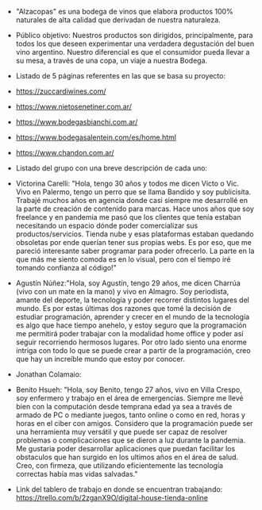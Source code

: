 - "Alzacopas" es una bodega de vinos que elabora productos 100% naturales de alta calidad que derivadan de nuestra naturaleza. 


- Público objetivo:
Nuestros productos son dirigidos, principalmente, para todos los que deseen experimentar una verdadera degustación del buen vino argentino. Nuestro diferencial es que el consumidor pueda llevar a su mesa, a través de una copa, un viaje a nuestra Bodega.


- Listado de 5 páginas referentes en las que se basa su proyecto:
- https://zuccardiwines.com/
- https://www.nietosenetiner.com.ar/
- https://www.bodegasbianchi.com.ar/
- https://www.bodegasalentein.com/es/home.html
- https://www.chandon.com.ar/


- Listado del grupo con una breve descripción de cada uno:
- Victorina Carelli: "Hola, tengo 30 años y todos me dicen Victo o Vic. Vivo en Palermo, tengo un perro que se llama Bandido y soy publicisita. Trabajé muchos años en agencia donde casi siempre me desarrollé en la parte de creación de contenido para marcas. Hace unos años que soy freelance y en pandemia me pasó que los clientes que tenía estaban necesitando un espacio dónde poder comercializar sus productos/servicios. Tienda nube y esas plataformas estaban quedando obsoletas por ende querían tener sus propias webs. Es por eso, que me pareció interesante saber programar para poder ofrecerlo. La parte en la que más me siento comoda es en lo visual, pero con el tiempo iré tomando confianza al código!"
- Agustín Núñez:"Hola, soy Agustín, tengo 29 años, me dicen Charrúa (vivo con un mate en la mano) y vivo en Almagro. Soy periodista, amante del deporte, la tecnología y poder recorrer distintos lugares del mundo. Es por estas últimas dos razones que tomé la decisión de estudiar programación, aprender y crecer en el mundo de la tecnología es algo que hace tiempo anehelo, y estoy seguro que la programación me permitirá poder trabajar con la modalidad home office y poder así seguir recorriendo hermosos lugares. Por otro lado siento una enorme intriga con todo lo que se puede crear a partir de la programación, creo que hay un increíble mundo que estoy por conocer.
- Jonathan Colamaio:
- Benito Hsueh: "Hola, soy Benito, tengo 27 años, vivo en Villa Crespo, soy enfermero y trabajo en el área de emergencias. Siempre me llevé bien con la computación desde temprana edad ya sea a través de armado de PC o mediante juegos, tanto online o como en red, horas y horas en el ciber con amigos. Considero que la programación puede ser una herramienta muy versátil y que puede ser capaz de resolver problemas o complicaciones que se dieron a luz durante la pandemia. Me gustaria poder desarrollar aplicaciones que puedan facilitar los obstaculos que han surgido en los ultimos años en el área de salud. Creo, con firmeza, que utilizando eficientemente las tecnología correctas había mas vidas salvadas."



- Link del tablero de trabajo en donde se encuentran trabajando: https://trello.com/b/2zganX9O/digital-house-tienda-online


